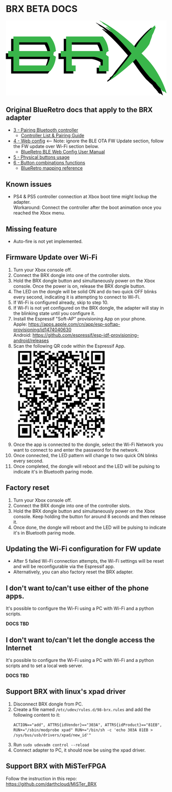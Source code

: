 # BRX BETA DOCS

![](static/BRX_green_shadow_blk.png)

## Original BlueRetro docs that apply to the BRX adapter
* [3 - Pairing Bluetooth controller](https://github.com/darthcloud/BlueRetro/wiki#3---pairing-bluetooth-controller)
  * [Controller List & Pairing Guide](https://github.com/darthcloud/BlueRetro/wiki/Controller-pairing-guide)
* [4 - Web config](https://github.com/darthcloud/BlueRetro/wiki#4---web-config) <-- Note: ignore the BLE OTA FW Update section, follow the FW update over Wi-Fi section below.
  * [BlueRetro BLE Web Config User Manual](https://github.com/darthcloud/BlueRetro/wiki/BlueRetro-BLE-Web-Config-User-Manual)
* [5 - Physical buttons usage](https://github.com/darthcloud/BlueRetro/wiki#5---physical-buttons-usage)
* [6 - Button combinations functions](https://github.com/darthcloud/BlueRetro/wiki#6---button-combinations-functions)
  * [BlueRetro mapping reference](https://docs.google.com/spreadsheets/d/e/2PACX-1vT9rPK2__komCjELFpf0UYz0cMWwvhAXgAU7C9nnwtgEaivjsh0q0xeCEiZAMA-paMrneePV7IqdX48/pubhtml)

## Known issues
* PS4 & PS5 controller connection at Xbox boot time might lockup the adapter.\
  Workaround: Connect the controller after the boot animation once you reached the Xbox menu.

## Missing feature
* Auto-fire is not yet implemented.

## Firmware Update over Wi-Fi
1. Turn your Xbox console off.
2. Connect the BRX dongle into one of the controller slots.
3. Hold the BRX dongle button and simultaneously power on the Xbox console. Once the power is on, release the BRX dongle button.  
4. The LED on the dongle will be solid ON and do two quick OFF blinks every second, indicating it is attempting to connect to Wi-Fi.
5. If Wi-Fi is configured already, skip to step 10.
6. If Wi-Fi is not yet configured on the BRX dongle, the adapter will stay in the blinking state until you configure it.
7. Install the Espressif "Soft-AP" provisioning App on your phone.\
   Apple: https://apps.apple.com/cn/app/esp-softap-provisioning/id1474040630 \
   Android: https://github.com/espressif/esp-idf-provisioning-android/releases
8. Scan the following QR code within the Espressif App.\
   ![](static/xbox_qr_code.png)
9. Once the app is connected to the dongle, select the Wi-Fi Network you want to connect to and enter the password for the network.
10. Once connected, the LED pattern will change to two quick ON blinks every second.
11. Once completed, the dongle will reboot and the LED will be pulsing to indicate it's in Bluetooth paring mode.

## Factory reset
1. Turn your Xbox console off.
2. Connect the BRX dongle into one of the controller slots.
3. Hold the BRX dongle button and simultaneously power on the Xbox console. Keep holding the button for around 8 seconds and then release it.
4. Once done, the dongle will reboot and the LED will be pulsing to indicate it's in Bluetooth paring mode.

## Updating the Wi-Fi configuration for FW update
* After 5 failed Wi-Fi connection attempts, the Wi-Fi settings will be reset and will be reconfigurable via the Espressif app.
* Alternatively, you can also factory reset the BRX adapter.

## I don't want to/can't use either of the phone apps.
It's possible to configure the Wi-Fi using a PC with Wi-Fi and a python scripts.

**DOCS TBD**

## I don't want to/can't let the dongle access the Internet
It's possible to configure the Wi-Fi using a PC with Wi-Fi and a python scripts and to set a local web server.

**DOCS TBD**

## Support BRX with linux's xpad driver
1. Disconnect BRX dongle from PC.
2. Create a file named `/etc/udev/rules.d/98-brx.rules` and add the following content to it:
   ```
   ACTION=="add", ATTRS{idVendor}=="303A", ATTRS{idProduct}=="81EB", RUN+="/sbin/modprobe xpad" RUN+="/bin/sh -c 'echo 303A 81EB > /sys/bus/usb/drivers/xpad/new_id'"
   ```
3. Run `sudo udevadm control --reload`
4. Connect adapter to PC, it should now be using the xpad driver.

## Support BRX with MiSTerFPGA
Follow the instruction in this repo:
https://github.com/darthcloud/MiSTer_BRX
